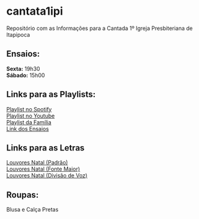 # cantata1ipi
Repositório com as Informações para a Cantada 1º Igreja Presbiteriana de Itapipoca

## Ensaios:
**Sexta:** 19h30\
**Sábado:** 15h00

## Links para as Playlists:
[Playlist no Spotify](https://open.spotify.com/playlist/5U27tWMWQcE4O1JtdCOkee?si=C1QQQ0InSpG5qb_7EfjvyA&utm_source=copy-link)\
[Playlist no Youtube](https://www.youtube.com/playlist?list=PLkIWaBtppqJiuo2hnw31z43Q1CP083AZP)\
[Playlist da Família](https://youtube.com/playlist?list=PLkIWaBtppqJijQP-lyFGRROmO5YSbdu8I)\
[Link dos Ensaios](https://www.youtube.com/playlist?list=PLkIWaBtppqJiueXI8rI6CwnbOyUG-SYsK)

## Links para as Letras
[Louvores Natal (Padrão)](https://drive.google.com/uc?export=download&id=1FPBRKmvrOALHSl7e-KUHallfwqP2wf56)\
[Louvores Natal (Fonte Maior)](https://drive.google.com/uc?export=download&id=1x3rjSd9PMSxFBs2poFGaguxEKc0SEWtT)\
[Louvores Natal (Divisão de Voz)](https://drive.google.com/uc?export=download&id=1yklqMosV6iuNyjz48fx5uwHvOd_7wJY3)

## Roupas:
Blusa e Calça Pretas
